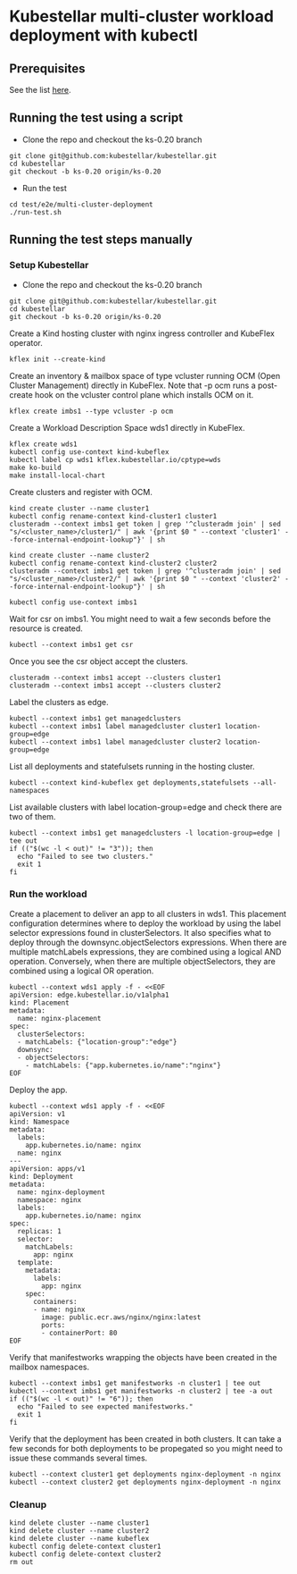 # Kubestellar multi-cluster workload deployment with kubectl

## Prerequisites
See the list [here](../../pre-reqs.md).

## Running the test using a script
- Clone the repo and checkout the ks-0.20 branch
```
git clone git@github.com:kubestellar/kubestellar.git
cd kubestellar
git checkout -b ks-0.20 origin/ks-0.20
```
- Run the test
```
cd test/e2e/multi-cluster-deployment
./run-test.sh
```

## Running the test steps manually
### Setup Kubestellar
- Clone the repo and checkout the ks-0.20 branch
```
git clone git@github.com:kubestellar/kubestellar.git
cd kubestellar
git checkout -b ks-0.20 origin/ks-0.20
```

Create a Kind hosting cluster with nginx ingress controller and KubeFlex operator.
```
kflex init --create-kind
```

Create an inventory & mailbox space of type vcluster running OCM (Open Cluster Management) directly in KubeFlex. Note that -p ocm runs a post-create hook on the vcluster control plane which installs OCM on it.
```
kflex create imbs1 --type vcluster -p ocm
```

Create a Workload Description Space wds1 directly in KubeFlex.
```
kflex create wds1
kubectl config use-context kind-kubeflex
kubectl label cp wds1 kflex.kubestellar.io/cptype=wds
make ko-build
make install-local-chart
```

Create clusters and register with OCM.
```
kind create cluster --name cluster1
kubectl config rename-context kind-cluster1 cluster1
clusteradm --context imbs1 get token | grep '^clusteradm join' | sed "s/<cluster_name>/cluster1/" | awk '{print $0 " --context 'cluster1' --force-internal-endpoint-lookup"}' | sh

kind create cluster --name cluster2
kubectl config rename-context kind-cluster2 cluster2
clusteradm --context imbs1 get token | grep '^clusteradm join' | sed "s/<cluster_name>/cluster2/" | awk '{print $0 " --context 'cluster2' --force-internal-endpoint-lookup"}' | sh

kubectl config use-context imbs1
```

Wait for csr on imbs1. You might need to wait a few seconds before the resource is created.
```
kubectl --context imbs1 get csr 
```

Once you see the csr object accept the clusters.
```
clusteradm --context imbs1 accept --clusters cluster1
clusteradm --context imbs1 accept --clusters cluster2
```

Label the clusters as edge.
```
kubectl --context imbs1 get managedclusters
kubectl --context imbs1 label managedcluster cluster1 location-group=edge
kubectl --context imbs1 label managedcluster cluster2 location-group=edge
```

List all deployments and statefulsets running in the hosting cluster.
```
kubectl --context kind-kubeflex get deployments,statefulsets --all-namespaces
```

List available clusters with label location-group=edge and check there are two of them.
```
kubectl --context imbs1 get managedclusters -l location-group=edge | tee out
if (("$(wc -l < out)" != "3")); then
  echo "Failed to see two clusters."
  exit 1
fi
```

### Run the workload 
Create a placement to deliver an app to all clusters in wds1.
This placement configuration determines where to deploy the workload by using the label selector expressions found in clusterSelectors. It also specifies what to deploy through the downsync.objectSelectors expressions. When there are multiple matchLabels expressions, they are combined using a logical AND operation. Conversely, when there are multiple objectSelectors, they are combined using a logical OR operation.
```
kubectl --context wds1 apply -f - <<EOF
apiVersion: edge.kubestellar.io/v1alpha1
kind: Placement
metadata:
  name: nginx-placement
spec:
  clusterSelectors:
  - matchLabels: {"location-group":"edge"}
  downsync:
  - objectSelectors:
    - matchLabels: {"app.kubernetes.io/name":"nginx"}
EOF
```

Deploy the app.
```
kubectl --context wds1 apply -f - <<EOF
apiVersion: v1
kind: Namespace
metadata:
  labels:
    app.kubernetes.io/name: nginx
  name: nginx
---
apiVersion: apps/v1
kind: Deployment
metadata:
  name: nginx-deployment
  namespace: nginx
  labels:
    app.kubernetes.io/name: nginx
spec:
  replicas: 1
  selector:
    matchLabels:
      app: nginx
  template:
    metadata:
      labels:
        app: nginx
    spec:
      containers:
      - name: nginx
        image: public.ecr.aws/nginx/nginx:latest
        ports:
        - containerPort: 80
EOF
```

Verify that manifestworks wrapping the objects have been created in the mailbox namespaces.
```
kubectl --context imbs1 get manifestworks -n cluster1 | tee out
kubectl --context imbs1 get manifestworks -n cluster2 | tee -a out
if (("$(wc -l < out)" != "6")); then
  echo "Failed to see expected manifestworks."
  exit 1
fi
```

Verify that the deployment has been created in both clusters. It can take a few seconds for both deployments to be propegated so you might need to issue these commands several times.
```
kubectl --context cluster1 get deployments nginx-deployment -n nginx 
kubectl --context cluster2 get deployments nginx-deployment -n nginx 
```

### Cleanup
```
kind delete cluster --name cluster1
kind delete cluster --name cluster2
kind delete cluster --name kubeflex
kubectl config delete-context cluster1
kubectl config delete-context cluster2
rm out
```


